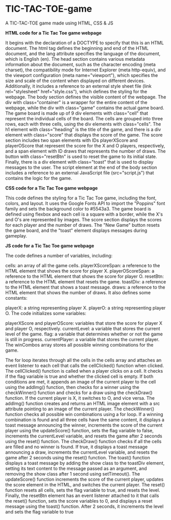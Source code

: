 # TIC-TAC-TOE-game
A TIC-TAC-TOE game made using HTML, CSS &amp; JS


**HTML code for a Tic Tac Toe game webpage**

It begins with the declaration of a DOCTYPE to specify that this is an HTML document. 
The html tag defines the beginning and end of the HTML document, and the lang attribute specifies the language of the document, which is English (en).
The head section contains various metadata information about the document, such as the character encoding (meta charset), the compatibility mode for Internet Explorer (meta http-equiv), and the viewport configuration (meta name="viewport"), which specifies the size and scale of the content when displayed on different devices. 
Additionally, it includes a reference to an external style sheet file (link rel="stylesheet" href="style.css"), which defines the styling for the webpage.
The body section defines the visible content of the webpage. 
The div with class="container" is a wrapper for the entire content of the webpage, while the div with class="game" contains the actual game board. 
The game board is made up of 9 div elements with class="cell" that represent the individual cells of the board. 
The cells are grouped into three rows, each with three cells, using the div elements with class="cells".
The h1 element with class="heading" is the title of the game, and there is a div element with class="score" that displays the score of the game. 
The score section includes two span elements with IDs playerXScore and playerOScore that represent the score for the X and O players, respectively, and a span element with ID draws that represents the number of draws. 
The button with class="resetBtn" is used to reset the game to its initial state. Finally, there is a div element with class="toast" that is used to display messages to the user.
The script element at the end of the body section includes a reference to an external JavaScript file (src="script.js") that contains the logic for the game.

**CSS code for a Tic Tac Toe game webpage**

This code defines the styling for a Tic Tac Toe game, including the font, colors, and layout. 
It uses the Google Fonts API to import the "Poppins" font family and sets the background color to #5543a3. 
The game board is defined using flexbox and each cell is a square with a border, while the X's and O's are represented by images. 
The score section displays the scores for each player and the number of draws. 
The "New Game" button resets the game board, and the "toast" element displays messages during gameplay.

**JS code for a Tic Tac Toe game webpage**

The code defines a number of variables, including:

cells: an array of all the game cells.
playerXScoreSpan: a reference to the HTML element that shows the score for player X.
playerOScoreSpan: a reference to the HTML element that shows the score for player O.
resetBtn: a reference to the HTML element that resets the game.
toastDiv: a reference to the HTML element that shows a toast message.
draws: a reference to the HTML element that shows the number of draws.
It also defines some constants:

playerX: a string representing player X.
playerO: a string representing player O.
The code initializes some variables:

playerXScore and playerOScore: variables that store the score for player X and player O, respectively.
currentLevel: a variable that stores the current level of the game.
flag: a variable that determines whether or not the game is still in progress.
currentPlayer: a variable that stores the current player.
The winCombos array stores all possible winning combinations for the game.

The for loop iterates through all the cells in the cells array and attaches an event listener to each cell that calls the cellClicked() function when clicked.
The cellClicked() function is called when a player clicks on a cell. 
It checks if the flag variable is true and whether the clicked cell is empty. 
If both conditions are met, it appends an image of the current player to the cell using the addImg() function, then checks for a winner using the checkWinner() function and checks for a draw using the checkDraw() function. 
If the current player is X, it switches to O, and vice versa.
The addImg() function creates and returns an HTML image element with a src attribute pointing to an image of the current player.
The checkWinner() function checks all possible win combinations using a for loop. 
If a winning combination is found and all three cells have the same content, it displays a toast message announcing the winner, increments the score of the current player using the updateScore() function, sets the flag variable to false, increments the currentLevel variable, and resets the game after 2 seconds using the reset() function.
The checkDraw() function checks if all the cells are filled and no winner is found. If true, it displays a toast message announcing a draw, increments the currentLevel variable, and resets the game after 2 seconds using the reset() function.
The toast() function displays a toast message by adding the show class to the toastDiv element, setting its text content to the message passed as an argument, and removing the show class after 1 second using setTimeout().
The updateScore() function increments the score of the current player, updates the score element in the HTML, and switches the current player.
The reset() function resets all cells, sets the flag variable to true, and resets the level.
Finally, the resetBtn element has an event listener attached to it that calls the reset() function, sets the score variables to 0, and displays a reset message using the toast() function. 
After 2 seconds, it increments the level and sets the flag variable to true
